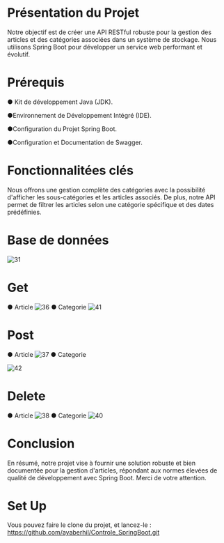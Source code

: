 # Présentation du Projet
Notre objectif est de créer une API RESTful robuste pour la gestion des articles et des catégories associées dans un système de stockage. Nous utilisons Spring Boot pour développer un service web performant et évolutif.

# Prérequis
   &#9679; Kit de développement Java (JDK).

   &#9679;Environnement de Développement Intégré (IDE).

   &#9679;Configuration du Projet Spring Boot.

   &#9679;Configuration et Documentation de Swagger.

  
# Fonctionnalitées clés
Nous offrons une gestion complète des catégories avec la possibilité d'afficher les sous-catégories et les articles associés. De plus, notre API permet de filtrer les articles selon une catégorie spécifique et des dates prédéfinies.

# Base de données
![31](https://github.com/ayaberhil/Controle_SpringBoot/assets/147451152/98c22858-cbbd-46a6-a1bd-da201c417998)



# Get
&#9679; Article
![36](https://github.com/ayaberhil/Controle_SpringBoot/assets/147451152/5b52f1d5-c3b4-4ad7-8b6a-18ed7b498a2e)
&#9679; Categorie
![41](https://github.com/ayaberhil/Controle_SpringBoot/assets/147451152/5bd0b49a-9ff3-4ef0-bde6-adf1e965ef7e)

# Post
&#9679; Article
![37](https://github.com/ayaberhil/Controle_SpringBoot/assets/147451152/e39becf4-2951-4c90-8e36-dbd6697b7382)
&#9679; Categorie

![42](https://github.com/ayaberhil/Controle_SpringBoot/assets/147451152/77974d87-73a0-4036-92e7-c22e1bdff722)

# Delete
&#9679; Article
![38](https://github.com/ayaberhil/Controle_SpringBoot/assets/147451152/6a3571f0-a1fc-4157-8f9f-58b35ea64bcd)
&#9679; Categorie
![40](https://github.com/ayaberhil/Controle_SpringBoot/assets/147451152/b7fd9622-9a8e-4ee7-a4a9-988e7a55d8ce)







 # Conclusion
 En résumé, notre projet vise à fournir une solution robuste et bien documentée pour la gestion d'articles, répondant aux normes élevées de qualité de développement avec Spring Boot. Merci de votre attention.

 # Set Up

Vous pouvez faire le clone du projet, et lancez-le : https://github.com/ayaberhil/Controle_SpringBoot.git

